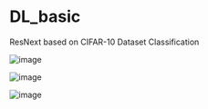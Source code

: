 # DL_basic
ResNext based on CIFAR-10 Dataset Classification

![image](https://user-images.githubusercontent.com/84330101/145714320-7e0eb2a6-45e6-4f2c-88f9-b1cee5910eb2.png)

![image](https://user-images.githubusercontent.com/84330101/145714301-0b6aae2a-1189-4d43-b526-e82e57811442.png)

![image](https://user-images.githubusercontent.com/84330101/145713943-cceaaeaa-408b-44d6-9c41-7c11228eeaa2.png)
